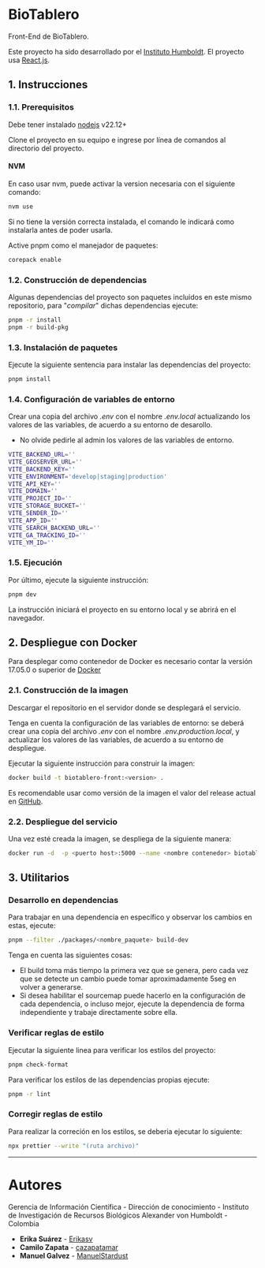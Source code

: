 # BioTablero

Front-End de BioTablero.

Este proyecto ha sido desarrollado por el [Instituto Humboldt](http://www.humboldt.org.co). El proyecto usa [React.js](https://reactjs.org).

## 1. Instrucciones

### 1.1. Prerequisitos

Debe tener instalado [nodejs](https://nodejs.org/) v22.12+

Clone el proyecto en su equipo e ingrese por línea de comandos al directorio del proyecto.

#### NVM

En caso usar nvm, puede activar la version necesaria con el siguiente comando:

```sh
nvm use

```

Si no tiene la versión correcta instalada, el comando le indicará como instalarla antes de poder usarla.

Active pnpm como el manejador de paquetes:

```sh
corepack enable
```

### 1.2. Construcción de dependencias

Algunas dependencias del proyecto son paquetes incluidos en este mismo repositorio, para "_compilar_" dichas dependencias ejecute:

```sh
pnpm -r install
pnpm -r build-pkg
```

### 1.3. Instalación de paquetes

Ejecute la siguiente sentencia para instalar las dependencias del proyecto:

```sh
pnpm install
```

### 1.4. Configuración de variables de entorno

Crear una copia del archivo _.env_ con el nombre _.env.local_ actualizando los valores de las variables, de acuerdo a su entorno de desarollo.

- No olvide pedirle al admin los valores de las variables de entorno.

```sh
VITE_BACKEND_URL=''
VITE_GEOSERVER_URL=''
VITE_BACKEND_KEY=''
VITE_ENVIRONMENT='develop|staging|production'
VITE_API_KEY=''
VITE_DOMAIN=''
VITE_PROJECT_ID=''
VITE_STORAGE_BUCKET=''
VITE_SENDER_ID=''
VITE_APP_ID=''
VITE_SEARCH_BACKEND_URL=''
VITE_GA_TRACKING_ID=''
VITE_YM_ID=''

```

### 1.5. Ejecución

Por último, ejecute la siguiente instrucción:

```sh
pnpm dev
```

La instrucción iniciará el proyecto en su entorno local y se abrirá en el navegador.

## 2. Despliegue con Docker

Para desplegar como contenedor de Docker es necesario contar la versión 17.05.0 o superior de [Docker](https://www.docker.com/)

### 2.1. Construcción de la imagen

Descargar el repositorio en el servidor donde se desplegará el servicio.

Tenga en cuenta la configuración de las variables de entorno: se deberá crear una copia del archivo _.env_ con el nombre _.env.production.local_, y actualizar los valores de las variables, de acuerdo a su entorno de despliegue.

Ejecutar la siguiente instrucción para construir la imagen:

```sh
docker build -t biotablero-front:<version> .
```

Es recomendable usar como versión de la imagen el valor del release actual en [GitHub](https://github.com/PEM-Humboldt/biotablero/releases).

### 2.2. Despliegue del servicio

Una vez esté creada la imagen, se despliega de la siguiente manera:

```sh
docker run -d  -p <puerto host>:5000 --name <nombre contenedor> biotablero-front:<version imagen>
```

## 3. Utilitarios

### Desarrollo en dependencias

Para trabajar en una dependencia en específico y observar los cambios en estas, ejecute:

```sh
pnpm --filter ./packages/<nombre_paquete> build-dev
```

Tenga en cuenta las siguientes cosas:

- El build toma más tiempo la primera vez que se genera, pero cada vez que se detecte un cambio puede tomar aproximadamente 5seg en volver a generarse.
- Si desea habilitar el sourcemap puede hacerlo en la configuración de cada dependencia, o incluso mejor, ejecute la dependencia de forma independiente y trabaje directamente sobre ella.

### Verificar reglas de estilo

Ejecutar la siguiente linea para verificar los estilos del proyecto:

```sh
pnpm check-format
```

Para verificar los estilos de las dependencias propias ejecute:

```sh
pnpm -r lint
```

### Corregir reglas de estilo

Para realizar la correción en los estilos, se deberia ejecutar lo siguiente:

```sh
npx prettier --write "(ruta archivo)"
```

---

# Autores

Gerencia de Información Científica - Dirección de conocimiento - Instituto de Investigación de Recursos Biológicos Alexander von Humboldt - Colombia

- **Erika Suárez** - [Erikasv](https://github.com/erikasv)
- **Camilo Zapata** - [cazapatamar](https://github.com/cazapatamar)
- **Manuel Galvez** - [ManuelStardust](https://github.com/ManuelStardust)
